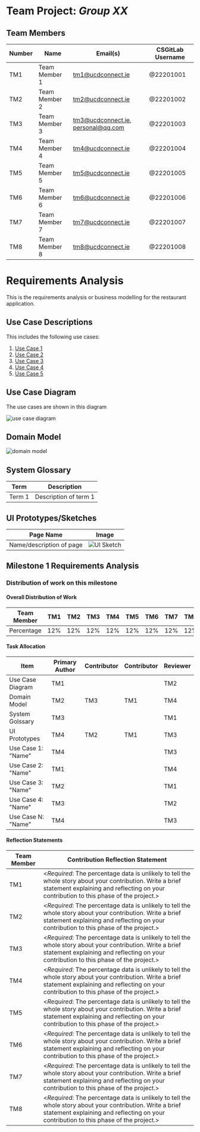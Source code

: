 # Team Project: *Group XX*

## Team Members
| Number | Name | Email(s) | CSGitLab Username |
|--------|------|----------|-------------------|
| TM1    | Team Member 1 | tm1@ucdconnect.ie | @22201001 |
| TM2    | Team Member 2 | tm2@ucdconnect.ie | @22201002 |     
| TM3    | Team Member 3 | tm3@ucdconnect.ie, personal@qq.com | @22201003 |     
| TM4    | Team Member 4 | tm4@ucdconnect.ie | @22201004 |     
| TM5    | Team Member 5 | tm5@ucdconnect.ie | @22201005 |     
| TM6    | Team Member 6 | tm6@ucdconnect.ie | @22201006 |     
| TM7    | Team Member 7 | tm7@ucdconnect.ie | @22201007 |     
| TM8    | Team Member 8 | tm8@ucdconnect.ie | @22201008 |

# Requirements Analysis

This is the requirements analysis or business modelling for the restaurant application.

## Use Case Descriptions

This includes the following use cases:

1. [Use Case 1](01-name.md)
2. [Use Case 2](02-name.md)
3. [Use Case 3](03-name.md)
4. [Use Case 4](04-name.md)
5. [Use Case 5](05-name.md)

## Use Case Diagram

The use cases are shown in this diagram

![use case diagram](images/usecase-diagram.svg)

## Domain Model

![domain model](images/domain.svg)

## System Glossary

| Term        | Description                                                  |
| ----------- | ------------------------------------------------------------ |
| Term 1      | Description of term 1                                        |

## UI Prototypes/Sketches
| Page Name   | Image                                                  |
| ----------- | ------------------------------------------------------------ |
| Name/description of page      | ![UI Sketch](uisketches/somepage.pn)                                        |

## Milestone 1 Requirements Analysis

### Distribution of work on this milestone
#### Overall Distribution of Work
| Team Member | TM1 | TM2 | TM3 | TM4 | TM5 | TM6 | TM7 | TM8 |
|-------------|-----|-----|-----|-----|-----|-----|-----|-----|
| Percentage  | 12% | 12% | 12% | 12% | 12% | 12% | 12% | 12% |
#### Task Allocation
| Item               | Primary Author | Contributor | Contributor | Reviewer |
|--------------------|-----|-----|-----|-----|
| Use Case Diagram   | TM1 |     |     | TM2 |
| Domain Model       | TM2 | TM3 | TM1 | TM4 |
| System Golssary    | TM3 |     |     | TM1 |
| UI Prototypes      | TM4 | TM2 | TM1 | TM3 |
| Use Case 1: "Name" | TM4 |     |     | TM3 |
| Use Case 2: "Name" | TM1 |     |     | TM4 |
| Use Case 3: "Name" | TM2 |     |     | TM1 |
| Use Case 4: "Name" | TM3 |     |     | TM2 |
| Use Case N: "Name" | TM4 |     |     | TM3 |


#### Reflection Statements
| Team Member | Contribution Reflection Statement |
|-------------|-------------------|
|TM1| <*Required*: The percentage data is unlikely to tell the whole story about your contribution. Write a brief statement explaining and reflecting on your contribution to this phase of the project.> |
|TM2| <*Required*: The percentage data is unlikely to tell the whole story about your contribution. Write a brief statement explaining and reflecting on your contribution to this phase of the project.> |
|TM3| <*Required*: The percentage data is unlikely to tell the whole story about your contribution. Write a brief statement explaining and reflecting on your contribution to this phase of the project.> |
|TM4| <*Required*: The percentage data is unlikely to tell the whole story about your contribution. Write a brief statement explaining and reflecting on your contribution to this phase of the project.> |
|TM5| <*Required*: The percentage data is unlikely to tell the whole story about your contribution. Write a brief statement explaining and reflecting on your contribution to this phase of the project.> |
|TM6| <*Required*: The percentage data is unlikely to tell the whole story about your contribution. Write a brief statement explaining and reflecting on your contribution to this phase of the project.> |
|TM7| <*Required*: The percentage data is unlikely to tell the whole story about your contribution. Write a brief statement explaining and reflecting on your contribution to this phase of the project.> |
|TM8| <*Required*: The percentage data is unlikely to tell the whole story about your contribution. Write a brief statement explaining and reflecting on your contribution to this phase of the project.> |

